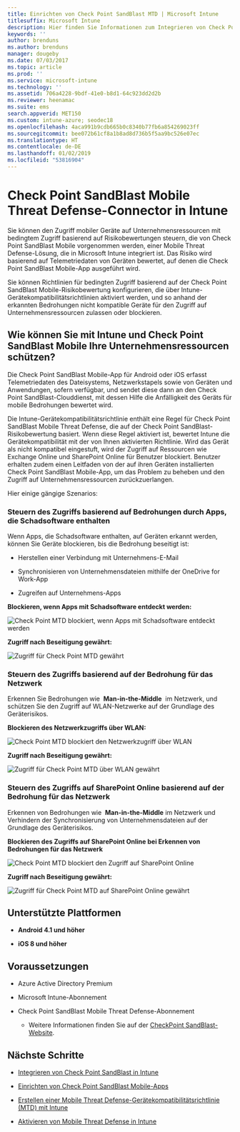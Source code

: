 ```yaml
---
title: Einrichten von Check Point SandBlast MTD | Microsoft Intune
titlesuffix: Microsoft Intune
description: Hier finden Sie Informationen zum Integrieren von Check Point SandBlast Mobile Threat Defense in Intune, um den Zugriff mobiler Geräte auf Ihre Unternehmensressourcen zu steuern.
keywords: ''
author: brenduns
ms.author: brenduns
manager: dougeby
ms.date: 07/03/2017
ms.topic: article
ms.prod: ''
ms.service: microsoft-intune
ms.technology: ''
ms.assetid: 706a4228-9bdf-41e0-b8d1-64c923dd2d2b
ms.reviewer: heenamac
ms.suite: ems
search.appverid: MET150
ms.custom: intune-azure; seodec18
ms.openlocfilehash: 4aca991b9cdb665b0c8340b77fb6a854269023ff
ms.sourcegitcommit: bee072b61cf8a1b8ad8d736b5f5aa9bc526e07ec
ms.translationtype: HT
ms.contentlocale: de-DE
ms.lasthandoff: 01/02/2019
ms.locfileid: "53816904"
---
```

# <a name="check-point-sandblast-mobile-threat-defense-connector-with-intune"></a>Check Point SandBlast Mobile Threat Defense-Connector in Intune

Sie können den Zugriff mobiler Geräte auf Unternehmensressourcen mit bedingtem Zugriff basierend auf Risikobewertungen steuern, die von Check Point SandBlast Mobile vorgenommen werden, einer Mobile Threat Defense-Lösung, die in Microsoft Intune integriert ist. Das Risiko wird basierend auf Telemetriedaten von Geräten bewertet, auf denen die Check Point SandBlast Mobile-App ausgeführt wird.

Sie können Richtlinien für bedingten Zugriff basierend auf der Check Point SandBlast Mobile-Risikobewertung konfigurieren, die über Intune-Gerätekompatibilitätsrichtlinien aktiviert werden, und so anhand der erkannten Bedrohungen nicht kompatible Geräte für den Zugriff auf Unternehmensressourcen zulassen oder blockieren.

## <a name="how-do-intune-and-check-point-sandblast-mobile-help-protect-your-company-resources"></a>Wie können Sie mit Intune und Check Point SandBlast Mobile Ihre Unternehmensressourcen schützen?

Die Check Point SandBlast Mobile-App für Android oder iOS erfasst Telemetriedaten des Dateisystems, Netzwerkstapels sowie von Geräten und Anwendungen, sofern verfügbar, und sendet diese dann an den Check Point SandBlast-Clouddienst, mit dessen Hilfe die Anfälligkeit des Geräts für mobile Bedrohungen bewertet wird.

Die Intune-Gerätekompatibilitätsrichtlinie enthält eine Regel für Check Point SandBlast Mobile Threat Defense, die auf der Check Point SandBlast-Risikobewertung basiert. Wenn diese Regel aktiviert ist, bewertet Intune die Gerätekompatibilität mit der von Ihnen aktivierten Richtlinie. Wird das Gerät als nicht kompatibel eingestuft, wird der Zugriff auf Ressourcen wie Exchange Online und SharePoint Online für Benutzer blockiert. Benutzer erhalten zudem einen Leitfaden von der auf ihren Geräten installierten Check Point SandBlast Mobile-App, um das Problem zu beheben und den Zugriff auf Unternehmensressourcen zurückzuerlangen.

<!-- ## Sample scenarios 
closing syntax for comment above is missing. Please insert closing syntax at intended location. -->

Hier einige gängige Szenarios:

### <a name="control-access-based-on-threats-from-malicious-apps"></a>Steuern des Zugriffs basierend auf Bedrohungen durch Apps, die Schadsoftware enthalten

Wenn Apps, die Schadsoftware enthalten, auf Geräten erkannt werden, können Sie Geräte blockieren, bis die Bedrohung beseitigt ist:

-   Herstellen einer Verbindung mit Unternehmens-E-Mail

-   Synchronisieren von Unternehmensdateien mithilfe der OneDrive for Work-App

-   Zugreifen auf Unternehmens-Apps

**Blockieren, wenn Apps mit Schadsoftware entdeckt werden:**

![Check Point MTD blockiert, wenn Apps mit Schadsoftware entdeckt werden](./media/checkpoint-MTD-2.PNG)

**Zugriff nach Beseitigung gewährt:**

![Zugriff für Check Point MTD gewährt](./media/checkpoint-MTD-3.PNG)

### <a name="control-access-based-on-threat-to-network"></a>Steuern des Zugriffs basierend auf der Bedrohung für das Netzwerk

Erkennen Sie Bedrohungen wie  **Man-in-the-Middle**  im Netzwerk, und schützen Sie den Zugriff auf WLAN-Netzwerke auf der Grundlage des Geräterisikos.

**Blockieren des Netzwerkzugriffs über WLAN:**

![Check Point MTD blockiert den Netzwerkzugriff über WLAN](./media/checkpoint-MTD-4.PNG)

**Zugriff nach Beseitigung gewährt:**

![Zugriff für Check Point MTD über WLAN gewährt](./media/checkpoint-MTD-5.PNG)

### <a name="control-access-to-sharepoint-online-based-on-threat-to-network"></a>Steuern des Zugriffs auf SharePoint Online basierend auf der Bedrohung für das Netzwerk

Erkennen von Bedrohungen wie  **Man-in-the-Middle** im Netzwerk und Verhindern der Synchronisierung von Unternehmensdateien auf der Grundlage des Geräterisikos.

**Blockieren des Zugriffs auf SharePoint Online bei Erkennen von Bedrohungen für das Netzwerk**

![Check Point MTD blockiert den Zugriff auf SharePoint Online](./media/checkpoint-MTD-6.PNG)

**Zugriff nach Beseitigung gewährt:**

![Zugriff für Check Point MTD auf SharePoint Online gewährt](./media/checkpoint-MTD-7.PNG)

## <a name="supported-platforms"></a>Unterstützte Plattformen

-   **Android 4.1 und höher**

-   **iOS 8 und höher**

## <a name="pre-requisites"></a>Voraussetzungen

-   Azure Active Directory Premium

-   Microsoft Intune-Abonnement

-   Check Point SandBlast Mobile Threat Defense-Abonnement
    -   Weitere Informationen finden Sie auf der [CheckPoint SandBlast-Website](https://www.checkpoint.com/).

## <a name="next-steps"></a>Nächste Schritte

- [Integrieren von Check Point SandBlast in Intune](checkpoint-sandblast-mobile-mtd-connector-integration.md)

- [Einrichten von Check Point SandBlast Mobile-Apps](mtd-apps-ios-app-configuration-policy-add-assign.md)

- [Erstellen einer Mobile Threat Defense-Gerätekompatibilitätsrichtlinie (MTD) mit Intune](mtd-device-compliance-policy-create.md)

- [Aktivieren von Mobile Threat Defense in Intune](mtd-connector-enable.md)
